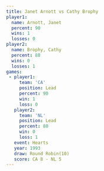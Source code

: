 ```yaml
---
title: Janet Arnott vs Cathy Brophy
player1:             
  name: Arnott, Janet
  percent: 90        
  wins: 1            
  losses: 0          
player2:             
  name: Brophy, Cathy
  percent: 88        
  wins: 0            
  losses: 1          
games:
 - player1:        
     team: 'CA'    
     position: Lead
     percent: 90   
     win: 1        
     loss: 0       
   player2:        
     team: 'NL'    
     position: Lead
     percent: 88   
     win: 0        
     loss: 1       
   event: Hearts        
   year: 1993           
   draw: Round Robin(10)
   score: CA 8 - NL 5   
---
```

